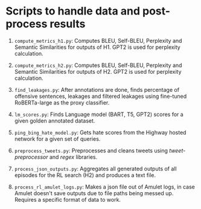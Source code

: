 # Scripts to handle data and post-process results

1. `compute_metrics_h1.py`: Computes BLEU, Self-BLEU, Perplexity and Semantic Similarities for outputs of H1. GPT2 is used for perplexity calculation.

2. `compute_metrics_h2.py`: Computes BLEU, Self-BLEU, Perplexity and Semantic Similarities for outputs of H2. GPT2 is used for perplexity calculation.

3. `find_leakages.py`: After annotations are done, finds percentage of offensive sentences, leakages and filtered leakages using fine-tuned RoBERTa-large as the proxy classifier.

4. `lm_scores.py`: Finds Language model (BART, T5, GPT2) scores for a given golden annotated dataset.

5. `ping_bing_hate_model.py`: Gets hate scores from the Highway hosted network for a given set of queries.

6. `preprocess_tweets.py`: Preprocesses and cleans tweets using *tweet-preprocessor* and *regex* libraries.

7. `process_json_outputs.py`: Aggregates all generated outputs of all episodes for the RL search (H2) and produces a text file.

8. `process_rl_amulet_logs.py`: Makes a json file out of Amulet logs, in case Amulet doesn't save outputs due to file paths being messed up. Requires a specific format of data to work.
